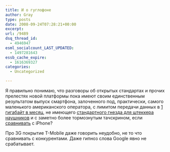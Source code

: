 ```yaml
---
title: И о гуглофоне
author: Gray
type: posts
date: 2008-09-24T07:28:21+00:00
excerpt:
url: /9489
dsq_thread_id:
  - 4946947
esml_socialcount_LAST_UPDATED:
  - 1497281643
essb_cache_expire:
  - 1616369327
categories:
  - Uncategorized

---
```








Я правильно понимаю, что разговоры об открытых стандартах и прочих прелестях новой платформы пока имеют своим единственным результатом выпуск смартфона, залоченного под, практически, самого маленького американского оператора, с лимитом передачи данных в <a href="http://www.engadget.com/2008/09/23/t-mobile-soft-capping-3g-data-at-1gb-per-month/" target="_blank">1 гигабайт в месяц</a>, не имеющего <a href="http://www.engadget.com/2008/09/23/confirmed-t-mobile-g1-has-no-3-5mm-headphone-jack/" target="_blank">стандартного гнезда для штеккера наушников</a> и с заметно более тормознутым тачскрином, если <a href="http://www.engadget.com/2008/09/23/t-mobile-g1-video-hands-on/" target="_blank">сравнивать</a> с iPhone?

Про 3G покрытие T-Mobile даже говорить неудобно, не то что сравнивать с конкурентами. Даже гипноз слова Google явно не срабатывает.